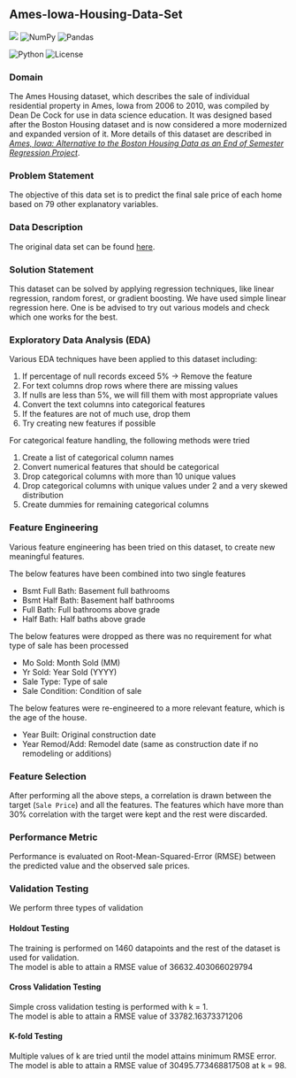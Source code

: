 ## Ames-Iowa-Housing-Data-Set
![](https://img.shields.io/badge/Made%20with-Jupyter-orange?style=for-the-badge&logo=Jupyter)
![NumPy](https://img.shields.io/badge/numpy-%23013243.svg?style=for-the-badge&logo=numpy&logoColor=white)
![Pandas](https://img.shields.io/badge/pandas-%23150458.svg?style=for-the-badge&logo=pandas&logoColor=white)

![Python](https://img.shields.io/badge/Python-3.9-blue)
![License](https://img.shields.io/github/license/mashape/apistatus.svg)

### Domain

The Ames Housing dataset, which describes the sale of individual residential property in Ames, Iowa from 2006 to 2010, was compiled by Dean De Cock for use in data science education. It was designed based after the Boston Housing dataset and is now considered a more modernized and expanded version of it. More details of this dataset are described in [*Ames, Iowa: Alternative to the Boston Housing Data as an End of Semester Regression Project*](https://ww2.amstat.org/publications/jse/v19n3/decock.pdf).

### Problem Statement

The objective of this data set is to predict the final sale price of each home based on 79 other explanatory variables.

### Data Description

The original data set can be found [here](https://ww2.amstat.org/publications/jse/v19n3/decock/AmesHousing.txt).

### Solution Statement

This dataset can be solved by applying regression techniques, like linear regression, random forest, or gradient boosting.
We have used simple linear regression here. One is be advised to try out various models and check which one works for the best.

### Exploratory Data Analysis (EDA)

Various EDA techniques have been applied to this dataset including:
<ol>
    <li>If percentage of null records exceed 5% -> Remove the feature</li>
    <li>For text columns drop rows where there are missing values</li>
    <li>If nulls are less than 5%, we will fill them with most appropriate values</li>
    <li>Convert the text columns into categorical features</li>
    <li>If the features are not of much use, drop them</li>
    <li>Try creating new features if possible</li>
</ol>

For categorical feature handling, the following methods were tried
<ol>
    <li>Create a list of categorical column names</li>
    <li>Convert numerical features that should be categorical</li>
    <li>Drop categorical columns with more than 10 unique values</li>
    <li>Drop categorical columns with unique values under 2 and a very skewed distribution</li>
    <li>Create dummies for remaining categorical columns</li>
</ol>
    

### Feature Engineering
    
Various feature engineering has been tried on this dataset, to create new meaningful features.

The below features have been combined into two single features
<ul>
    <li>Bsmt Full Bath: Basement full bathrooms</li>
    <li>Bsmt Half Bath: Basement half bathrooms</li>
    <li>Full Bath: Full bathrooms above grade</li>
    <li>Half Bath: Half baths above grade</li>
</ul>

The below features were dropped as there was no requirement for what type of sale has been processed
<ul>
    <li>Mo Sold: Month Sold (MM)</li>
    <li>Yr Sold: Year Sold (YYYY)</li>
    <li>Sale Type: Type of sale</li>
    <li>Sale Condition: Condition of sale</li>
</ul>

The below features were re-engineered to a more relevant feature, which is the age of the house.
<ul>
    <li>Year Built: Original construction date</li>
    <li> Year Remod/Add: Remodel date (same as construction date if no remodeling or additions)</li>
    
</ul>

### Feature Selection
After performing all the above steps, a correlation is drawn between the target (`Sale Price`) and all the features.
The features which have more than 30% correlation with the target were kept and the rest were discarded.

### Performance Metric

Performance is evaluated on Root-Mean-Squared-Error (RMSE) between the predicted value and the observed sale prices.

### Validation Testing

We perform three types of validation

#### Holdout Testing
The training is performed on 1460 datapoints and the rest of the dataset is used for validation.\
The model is able to attain a RMSE value of 36632.403066029794

#### Cross Validation Testing
Simple cross validation testing is performed with k = 1.\
The model is able to attain a RMSE value of 33782.16373371206

#### K-fold Testing
Multiple values of k are tried until the model attains minimum RMSE error.\
The model is able to attain a RMSE value of 30495.773468817508 at k = 98.